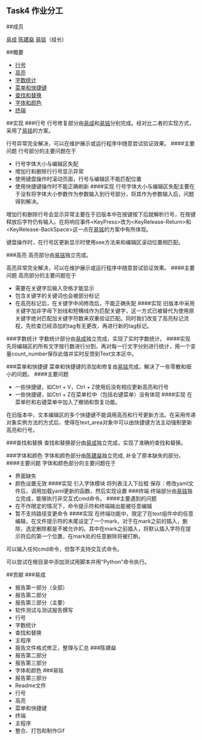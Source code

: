 Task4 作业分工
---

##成员 

[易成][1]
[陈建燊][2]
[易铭][3]（组长)

##概要
- [行号](#行号)
- [高亮](#高亮)
- [字数统计](#字数统计)
- [菜单和快捷键](#菜单和快捷键)
- [查找和替换](#查找和替换)
- [字体和颜色](#字体和颜色)
- [终端](#终端)

##实现
###行号
行号修复部分由[易成][1]和[易铭][3]分别完成。经对比二者的实现方式，采用了[易铭][3]的方案。

行号异常完全解决，可以在维护展示或运行程序中随意尝试验证效果。
####主要问题
行号部分的主要问题在于
- 行号字体大小与编辑区失配
- 增加行和删除行行号显示异常
- 使用键盘操作时滚动页面，行号与编辑区不能匹配位置
- 使用快捷键操作时不能正确刷新
####实现
行号字体大小与编辑区失配主要在于没有将字体大小参数作为参数输入到行号部分，将其作为参数输入后，问题得到解决。

增加行和删除行号会显示异常主要在于旧版本中在按键按下后就解析行号，在按键释放后字符仍有输入。在将响应事件\<KeyPress>改为\<KeyRelease-Return>和\<KeyRelease-BackSpace>这一点在[易铭][3]的方案中有所体现。

键盘操作时，在行号区更新显示时使用see方法来和编辑区滚动位置相匹配。



###高亮
高亮部分由[易铭][3]独立完成。

高亮异常完全解决，可以在维护展示或运行程序中随意尝试验证效果。
####主要问题
高亮部分的主要问题在于
- 需要在关键字后输入空格才能显示
- 包含关键字的关键词也会被部分标记
- 在高亮标记后，在关键字中间修改后，不能正确失配
####实现
旧版本中采用关键字加非字母下划线和短横线作为匹配关键字，这一方式已被替代为使用原关键字绝对匹配加关键字符数来双重验证匹配。同时我们改变了高亮标记流程，先检查已经添加的tag有无更改，再进行新的tag标记。

###字数统计
字数统计部分由[易成][1]独立完成，实现了实时字数统计。
####实现
先将编辑区的所有文字按行数进行分割，再对每一行文字分别进行统计，用一个变量count_number保存此值并实时反馈到Text文本区中。

###菜单和快捷键
菜单和快捷键的添加和修复由[易铭][3]完成，解决了一些零散和细小的问题。
####主要问题
- 一些快捷键，如Ctrl + V，Ctrl + Z使用后没有相应更新高亮和行号
- 一些快捷键，如Ctrl + Z在菜单栏中（包括右键菜单）没有体现
####实现
在菜单栏和右键菜单中加入了撤销和恢复功能。

在旧版本中，文本编辑区的多个快捷键不能调用高亮和行号更新方法。在采用传递对象实例方法的方式后，使得在text_area对象中可以由快捷键方法主动强制更新高亮和行号。

###查找和替换
查找和替换部分由[易成][1]独立完成，实现了准确的查找和替换。

###字体和颜色
字体和颜色部分由[陈建燊][2]独立完成, 补全了原本缺失的部分。
####主要问题
字体和颜色部分的主要问题在于
- 界面缺失
- 颜色设置无效
####实现
引入字体模块
将列表注入下拉框
保存：修改yaml文件后，调用加载yaml更新的函数，然后实现设置
###终端
终端部分由[易铭][3]独立完成，能够执行非交互式cmd命令。
####主要遇到的问题
- 在不作限定的情况下，命令提示符和终端输出能被任意编辑
- 暂不支持路径变更命令
####实现
在终端功能中，限定了在text组件中的任意编辑，在文件提示符的末尾设定了一个mark，对于在mark之前的插入，删除，选定删除都是不被允许的。其中在mark之前插入，将默认插入字符在提示符后的第一个位置，在mark处的任意删除将被打断。

可以输入任何cmd命令，但暂不支持交互式命令。

可以尝试在根目录中添加测试用脚本并用"Python"命令执行。

##贡献
###易成
- 报告第一部分（全部）
- 报告第二部分
- 报告第三部分（主要）
- 软件测试与测试报告撰写
- 行号
- 字数统计
- 查找和替换
- 主程序
- 报告文件格式修正，整理与汇总
###陈建燊
- 报告第二部分
- 报告第三部分
- 字体和颜色
###易铭
- 报告第三部分
- Readme文件
- 行号
- 高亮
- 菜单和快捷键
- 终端
- 主程序
- 整合、打包和制作Gif

[1]: 易成
[2]: 陈建燊
[3]: 易铭
